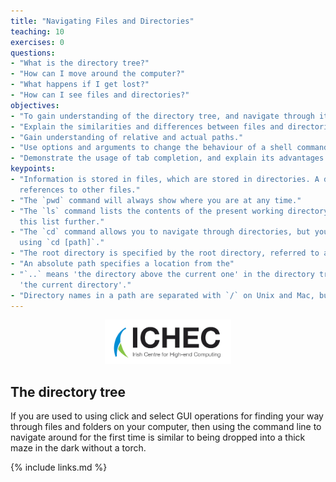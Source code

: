 ```yaml
---
title: "Navigating Files and Directories"
teaching: 10
exercises: 0
questions:
- "What is the directory tree?"
- "How can I move around the computer?"
- "What happens if I get lost?"
- "How can I see files and directories?"
objectives:
- "To gain understanding of the directory tree, and navigate through it as effectively as a GUI interface."
- "Explain the similarities and differences between files and directories."
- "Gain understanding of relative and actual paths."
- "Use options and arguments to change the behaviour of a shell command."
- "Demonstrate the usage of tab completion, and explain its advantages."
keypoints:
- "Information is stored in files, which are stored in directories. A directory is itself a file which contains 
  references to other files."
- "The `pwd` command will always show where you are at any time."
- "The `ls` command lists the contents of the present working directory. Additional options and arguments can filter 
  this list further."
- "The `cd` command allows you to navigate through directories, but you also need to direct it to where you want to go
  using `cd [path]`."
- "The root directory is specified by the root directory, referred to as `/`."
- "An absolute path specifies a location from the"
- "`..` means 'the directory above the current one' in the directory tree, whereas `.` on its own specifies 
  'the current directory'."
- "Directory names in a path are separated with `/` on Unix and Mac, but by `\` on Windows."
---
```


<p align="center"><img src="../fig/ICHEC_Logo.jpg" width="40%"/></p>

## The directory tree

If you are used to using click and select GUI operations for finding your way through files and folders on your
computer, then using the command line to navigate around for the first time is similar to being dropped into a 
thick maze in the dark without a torch. 





{% include links.md %}
